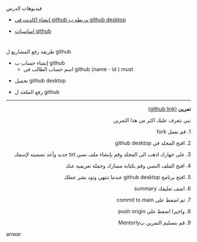 
# <p dir="rtl">
فيديوهات الدرس</p>



<p dir="rtl">

* [إنشاء اكاونت في github وربطه ب github desktop](https://youtu.be/2YFjctENWZI) 
</p>
<p dir="rtl">


* [اساسيات github](https://youtu.be/0fl2nBAFQm8) 

</p>

# <p dir="rtl">
طريقة رفع المشاريع ل github   </p>



<p dir="rtl">

* إنشاء حساب ب github 
    * اسم حساب الطالب  في github (name - id ) must
  </p>
<p dir="rtl">

* تحميل github desktop 
</p>
<p dir="rtl">

* رفع الملجد ل github 
</p>

---

<p dir="rtl">
<strong>تمرين</strong>  <a href="https://github.com/kuwaitcodes/github-cw-1">(github link)</a></p>


<p dir="rtl">
نبي نتعرف عليك اكثر من هذا التمرين</p>




<p dir="rtl">
1. قم بعمل fork 
</p>
<p dir="rtl">
2. افتح المجلد في github desktop 
</p>
<p dir="rtl">
3. على جهازك اذهب الى المجلد وقم بإنشاء ملف نصي  txt   جديد وأعد تسميته لإسمك
</p>
<p dir="rtl">
4. افتح الملف النصي وقم بكتابة مسارك وجملة تعريفية عنك 
</p>
<p dir="rtl">
5. افتح برنامج github desktop عندما تنتهي وتود نشر عملك 
</p>
<p dir="rtl">
6. اضف تعليقك summary 
</p>
<p dir="rtl">
7. ثم اضغط على commit to main 
</p>
<p dir="rtl">
8. واخيرا اضغط على push origin
</p>
<p dir="rtl">
9. قم بتسليم التمرين بMentorly
</p>
anwar